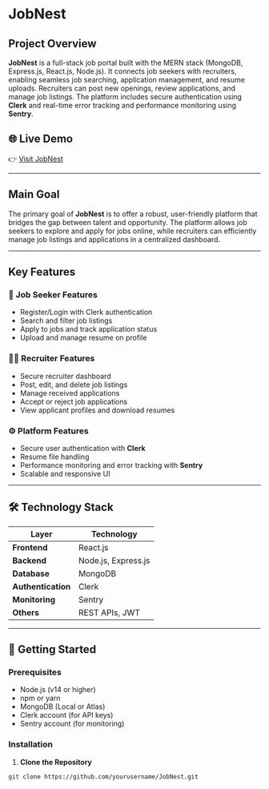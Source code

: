 # JobNest

## Project Overview
**JobNest** is a full-stack job portal built with the MERN stack (MongoDB, Express.js, React.js, Node.js). It connects job seekers with recruiters, enabling seamless job searching, application management, and resume uploads. Recruiters can post new openings, review applications, and manage job listings. The platform includes secure authentication using **Clerk** and real-time error tracking and performance monitoring using **Sentry**.

## 🌐 Live Demo

👉 [Visit JobNest](https://job-nest-client-coral.vercel.app/)

---

## Main Goal
The primary goal of **JobNest** is to offer a robust, user-friendly platform that bridges the gap between talent and opportunity. The platform allows job seekers to explore and apply for jobs online, while recruiters can efficiently manage job listings and applications in a centralized dashboard.

---

## Key Features

### 👤 Job Seeker Features
- Register/Login with Clerk authentication
- Search and filter job listings
- Apply to jobs and track application status
- Upload and manage resume on profile

### 🧑‍💼 Recruiter Features
- Secure recruiter dashboard
- Post, edit, and delete job listings
- Manage received applications
- Accept or reject job applications
- View applicant profiles and download resumes

### ⚙️ Platform Features
- Secure user authentication with **Clerk**
- Resume file handling
- Performance monitoring and error tracking with **Sentry**
- Scalable and responsive UI

---

## 🛠️ Technology Stack

| Layer         | Technology         |
|---------------|--------------------|
| **Frontend**  | React.js           |
| **Backend**   | Node.js, Express.js|
| **Database**  | MongoDB            |
| **Authentication** | Clerk        |
| **Monitoring**| Sentry             |
| **Others**    | REST APIs, JWT     |

---

## 🚀 Getting Started

### Prerequisites

- Node.js (v14 or higher)
- npm or yarn
- MongoDB (Local or Atlas)
- Clerk account (for API keys)
- Sentry account (for monitoring)

### Installation

1. **Clone the Repository**
```bash
git clone https://github.com/yourusername/JobNest.git
